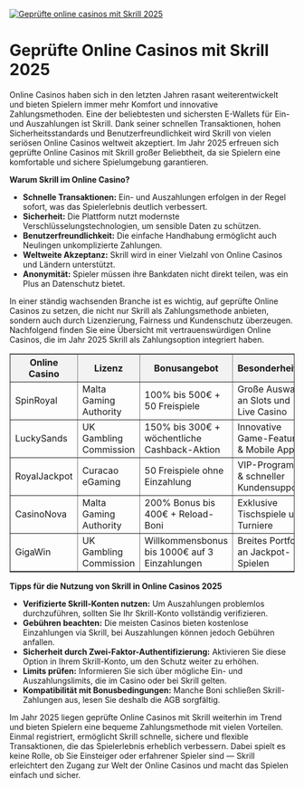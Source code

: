 [![Geprüfte online casinos mit Skrill 2025](https://123-caf.pages.dev/gitsignup.png)](https://vrmoo.ru/Bt82HjjY)

<h1>Geprüfte Online Casinos mit Skrill 2025</h1>  <p>Online Casinos haben sich in den letzten Jahren rasant weiterentwickelt und bieten Spielern immer mehr Komfort und innovative Zahlungsmethoden. Eine der beliebtesten und sichersten E-Wallets für Ein- und Auszahlungen ist Skrill. Dank seiner schnellen Transaktionen, hohen Sicherheitsstandards und Benutzerfreundlichkeit wird Skrill von vielen seriösen Online Casinos weltweit akzeptiert. Im Jahr 2025 erfreuen sich geprüfte Online Casinos mit Skrill großer Beliebtheit, da sie Spielern eine komfortable und sichere Spielumgebung garantieren.</p>  <p><strong>Warum Skrill im Online Casino?</strong></p> <ul>   <li><strong>Schnelle Transaktionen:</strong> Ein- und Auszahlungen erfolgen in der Regel sofort, was das Spielerlebnis deutlich verbessert.</li>   <li><strong>Sicherheit:</strong> Die Plattform nutzt modernste Verschlüsselungstechnologien, um sensible Daten zu schützen.</li>   <li><strong>Benutzerfreundlichkeit:</strong> Die einfache Handhabung ermöglicht auch Neulingen unkomplizierte Zahlungen.</li>   <li><strong>Weltweite Akzeptanz:</strong> Skrill wird in einer Vielzahl von Online Casinos und Ländern unterstützt.</li>   <li><strong>Anonymität:</strong> Spieler müssen ihre Bankdaten nicht direkt teilen, was ein Plus an Datenschutz bietet.</li> </ul>  <p>In einer ständig wachsenden Branche ist es wichtig, auf geprüfte Online Casinos zu setzen, die nicht nur Skrill als Zahlungsmethode anbieten, sondern auch durch Lizenzierung, Fairness und Kundenschutz überzeugen. Nachfolgend finden Sie eine Übersicht mit vertrauenswürdigen Online Casinos, die im Jahr 2025 Skrill als Zahlungsoption integriert haben.</p>  <table border="1" cellpadding="8" cellspacing="0" style="border-collapse:collapse; width:100%; max-width:700px;">   <thead>     <tr style="background-color:#f2f2f2;">       <th>Online Casino</th>       <th>Lizenz</th>       <th>Bonusangebot</th>       <th>Besonderheiten</th>       <th>Skrill-Verfügbarkeit</th>     </tr>   </thead>   <tbody>     <tr>       <td>SpinRoyal</td>       <td>Malta Gaming Authority</td>       <td>100% bis 500€ + 50 Freispiele</td>       <td>Große Auswahl an Slots und Live Casino</td>       <td>Ja</td>     </tr>     <tr>       <td>LuckySands</td>       <td>UK Gambling Commission</td>       <td>150% bis 300€ + wöchentliche Cashback-Aktion</td>       <td>Innovative Game-Features & Mobile App</td>       <td>Ja</td>     </tr>     <tr>       <td>RoyalJackpot</td>       <td>Curacao eGaming</td>       <td>50 Freispiele ohne Einzahlung</td>       <td>VIP-Programm & schneller Kundensupport</td>       <td>Ja</td>     </tr>     <tr>       <td>CasinoNova</td>       <td>Malta Gaming Authority</td>       <td>200% Bonus bis 400€ + Reload-Boni</td>       <td>Exklusive Tischspiele und Turniere</td>       <td>Ja</td>     </tr>     <tr>       <td>GigaWin</td>       <td>UK Gambling Commission</td>       <td>Willkommensbonus bis 1000€ auf 3 Einzahlungen</td>       <td>Breites Portfolio an Jackpot-Spielen</td>       <td>Ja</td>     </tr>   </tbody> </table>  <p><strong>Tipps für die Nutzung von Skrill in Online Casinos 2025</strong></p> <ul>   <li><strong>Verifizierte Skrill-Konten nutzen:</strong> Um Auszahlungen problemlos durchzuführen, sollten Sie Ihr Skrill-Konto vollständig verifizieren.</li>   <li><strong>Gebühren beachten:</strong> Die meisten Casinos bieten kostenlose Einzahlungen via Skrill, bei Auszahlungen können jedoch Gebühren anfallen.</li>   <li><strong>Sicherheit durch Zwei-Faktor-Authentifizierung:</strong> Aktivieren Sie diese Option in Ihrem Skrill-Konto, um den Schutz weiter zu erhöhen.</li>   <li><strong>Limits prüfen:</strong> Informieren Sie sich über mögliche Ein- und Auszahlungslimits, die im Casino oder bei Skrill gelten.</li>   <li><strong>Kompatibilität mit Bonusbedingungen:</strong> Manche Boni schließen Skrill-Zahlungen aus, lesen Sie deshalb die AGB sorgfältig.</li> </ul>  <p>Im Jahr 2025 liegen geprüfte Online Casinos mit Skrill weiterhin im Trend und bieten Spielern eine bequeme Zahlungsmethode mit vielen Vorteilen. Einmal registriert, ermöglicht Skrill schnelle, sichere und flexible Transaktionen, die das Spielerlebnis erheblich verbessern. Dabei spielt es keine Rolle, ob Sie Einsteiger oder erfahrener Spieler sind — Skrill erleichtert den Zugang zur Welt der Online Casinos und macht das Spielen einfach und sicher.</p>